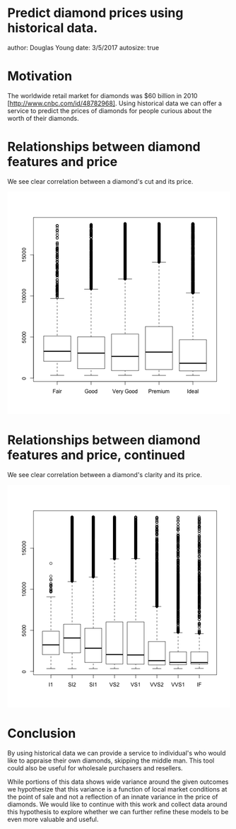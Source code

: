Predict diamond prices using historical data.
========================================================
author: Douglas Young
date: 3/5/2017
autosize: true

Motivation
========================================================

The worldwide retail market for diamonds was $60 billion in 2010 [http://www.cnbc.com/id/48782968]. Using historical data we can offer a service to predict the prices of diamonds for people curious about the worth of their diamonds.

Relationships between diamond features and price
========================================================

We see clear correlation between a diamond's cut and its price.

![plot of chunk unnamed-chunk-1](diamond-prices-figure/unnamed-chunk-1-1.png)

Relationships between diamond features and price, continued
========================================================

We see clear correlation between a diamond's clarity and its price.

![plot of chunk unnamed-chunk-2](diamond-prices-figure/unnamed-chunk-2-1.png)

Conclusion
========================================================

By using historical data we can provide a service to individual's who would like to appraise their own diamonds, skipping the middle man. This tool could also be useful for wholesale purchasers and resellers.

While portions of this data shows wide variance around the given outcomes we hypothesize that this variance is a function of local market conditions at the point of sale and not a reflection of an innate variance in the price of diamonds. We would like to continue with this work and collect data around this hypothesis to explore whether we can further refine these models to be even more valuable and useful.
